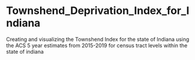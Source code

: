 # Townshend_Deprivation_Index_for_Indiana
Creating and visualizing the Townshend Index for the state of Indiana using the ACS 5 year estimates from 2015-2019 for census tract levels within the state of indiana
